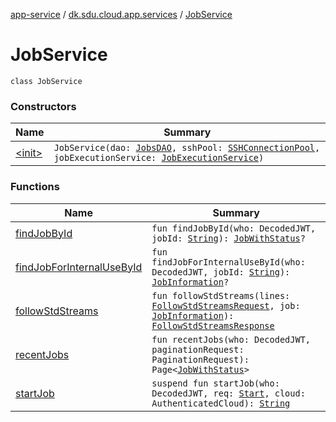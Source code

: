 [app-service](../../index.md) / [dk.sdu.cloud.app.services](../index.md) / [JobService](./index.md)

# JobService

`class JobService`

### Constructors

| Name | Summary |
|---|---|
| [&lt;init&gt;](-init-.md) | `JobService(dao: `[`JobsDAO`](../-jobs-d-a-o/index.md)`, sshPool: `[`SSHConnectionPool`](../../dk.sdu.cloud.app.services.ssh/-s-s-h-connection-pool/index.md)`, jobExecutionService: `[`JobExecutionService`](../-job-execution-service/index.md)`)` |

### Functions

| Name | Summary |
|---|---|
| [findJobById](find-job-by-id.md) | `fun findJobById(who: DecodedJWT, jobId: `[`String`](https://kotlinlang.org/api/latest/jvm/stdlib/kotlin/-string/index.html)`): `[`JobWithStatus`](../../dk.sdu.cloud.app.api/-job-with-status/index.md)`?` |
| [findJobForInternalUseById](find-job-for-internal-use-by-id.md) | `fun findJobForInternalUseById(who: DecodedJWT, jobId: `[`String`](https://kotlinlang.org/api/latest/jvm/stdlib/kotlin/-string/index.html)`): `[`JobInformation`](../-job-information/index.md)`?` |
| [followStdStreams](follow-std-streams.md) | `fun followStdStreams(lines: `[`FollowStdStreamsRequest`](../../dk.sdu.cloud.app.api/-follow-std-streams-request/index.md)`, job: `[`JobInformation`](../-job-information/index.md)`): `[`FollowStdStreamsResponse`](../../dk.sdu.cloud.app.api/-follow-std-streams-response/index.md) |
| [recentJobs](recent-jobs.md) | `fun recentJobs(who: DecodedJWT, paginationRequest: PaginationRequest): Page<`[`JobWithStatus`](../../dk.sdu.cloud.app.api/-job-with-status/index.md)`>` |
| [startJob](start-job.md) | `suspend fun startJob(who: DecodedJWT, req: `[`Start`](../../dk.sdu.cloud.app.api/-app-request/-start/index.md)`, cloud: AuthenticatedCloud): `[`String`](https://kotlinlang.org/api/latest/jvm/stdlib/kotlin/-string/index.html) |
